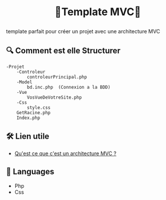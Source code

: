 # <p align="center">🤖​Template MVC🤖​</p>
  
template parfait pour créer un projet avec une architecture MVC

## 🔍 Comment est elle Structurer
    -Projet
        -Controleur
            controleurPrincipal.php
        -Model
            bd.inc.php  (Connexion a la BDD)
        -Vue
            VosVueDeVotreSite.php
        -Css
            style.css
        GetRacine.php
        Index.php 
               

## 🛠️ Lien utile
        
- [Qu'est ce que c'est un architecture MVC ?](https://www.tutorialsteacher.com/mvc/mvc-architecture)


## 🧐 Languages  
- Php
- Css
